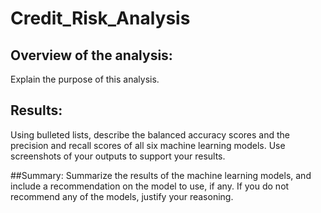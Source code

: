# Credit_Risk_Analysis

## Overview of the analysis: 

Explain the purpose of this analysis.

## Results: 
Using bulleted lists, describe the balanced accuracy scores and the precision and recall scores of all six machine learning models. Use screenshots of your outputs to support your results.

##Summary: 
Summarize the results of the machine learning models, and include a recommendation on the model to use, if any. If you do not recommend any of the models, justify your reasoning.




